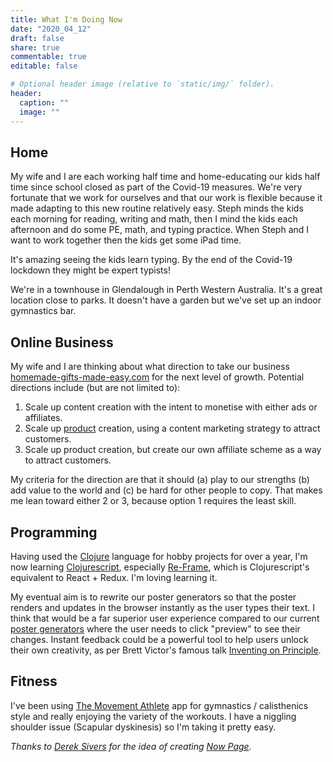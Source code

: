 ```yaml
---
title: What I'm Doing Now
date: "2020_04_12"
draft: false
share: true
commentable: true
editable: false

# Optional header image (relative to `static/img/` folder).
header:
  caption: ""
  image: ""
---
```

## Home

My wife and I are each working half time and home-educating our kids half time since school closed as part of the Covid-19 measures. We're very fortunate that we work for ourselves and that our work is flexible because it made adapting to this new routine relatively easy. Steph minds the kids each morning for reading, writing and math, then I mind the kids each afternoon and do some PE, math, and typing practice. When Steph and I want to work together then the kids get some iPad time. 

It's amazing seeing the kids learn typing. By the end of the Covid-19 lockdown they might be expert typists!

We're in a townhouse in Glendalough in Perth Western Australia. It's a great location close to parks. It doesn't have a garden but we've set up an indoor gymnastics bar.  


## Online Business

My wife and I are thinking about what direction to take our business [homemade-gifts-made-easy.com](https://www.homemade-gifts-made-easy.com) for the next level of growth. Potential directions include (but are not limited to):



1. Scale up content creation with the intent to monetise with either ads or affiliates.
2. Scale up [product](https://www.homemade-gifts-made-easy.com/homemade-gifts-shop.html) creation, using a content marketing strategy to attract customers.
3. Scale up product creation, but create our own affiliate scheme as a way to attract customers. 

My criteria for the direction are that it should (a) play to our strengths (b) add value to the world and (c) be hard for other people to copy. That makes me lean toward either 2 or 3, because option 1 requires the least skill. 


## Programming

Having used the [Clojure](https://clojure.org/) language for hobby projects for over a year, I'm now learning [Clojurescript](https://clojurescript.org/), especially [Re-Frame](https://github.com/day8/re-frame), which is Clojurescript's equivalent to React + Redux. I'm loving learning it.

My eventual aim is to rewrite our poster generators so that the poster renders and updates in the browser instantly as the user types their text. I think that would be a far superior user experience compared to our current [poster generators](https://www.homemade-gifts-made-easy.com/personalized-poster-40th-birthday-gift.html) where the user needs to click "preview" to see their changes. Instant feedback could be a powerful tool to help users unlock their own creativity, as per Brett Victor's famous talk [Inventing on Principle](https://hacks.mozilla.org/). 


## Fitness

I've been using [The Movement Athlete](https://themovementathlete.com/) app for gymnastics / calisthenics style and really enjoying the variety of the workouts. I have a niggling shoulder issue (Scapular dyskinesis) so I'm taking it pretty easy. 

_Thanks to [Derek Sivers](https://sivers.org/now) for the idea of creating [Now Page](https://nownownow.com/about)._